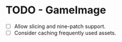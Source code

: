 # TODO - GameImage

- [ ] Allow slicing and nine-patch support.
- [ ] Consider caching frequently used assets.
